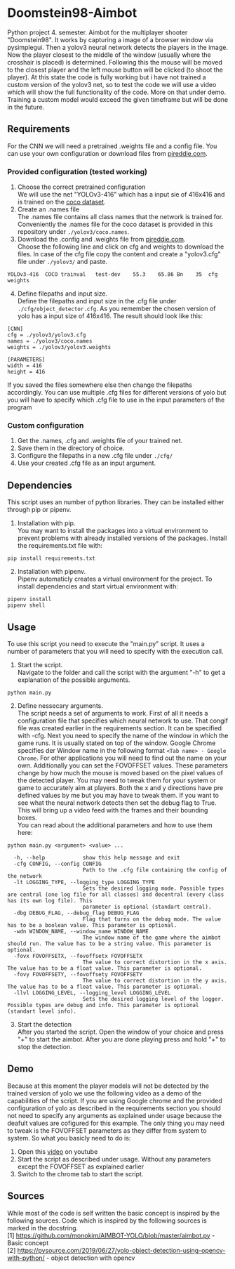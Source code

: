 # Doomstein98-Aimbot
Python project 4. semester. Aimbot for the multiplayer shooter "Doomstein98". It works by capturing a image of a browser window via pysimplegui. Then a yolov3 neural network detects the players in the image. Now the player closest to the middle of the window (usually where the crosshair is placed) is determined. Following this the mouse will be moved to the closest player and the left mouse button will be clicked (to shoot the player). 
At this state the code is fully working but i have not trained a custom version of the yolov3 net, so to test the code we will use a video which will show the full functionality of the code. More on that under demo. Training a custom model would exceed the given timeframe but will be done in the future.

## Requirements
For the CNN we will need a pretrained .weights file and a config file. You can use your own configuration or download files from <a href=https://pjreddie.com/darknet/yolo/>pjreddie.com</a>.
<br>
### Provided configuration (tested working)
1. Choose the correct pretrained configuration <br>
We will use the net "YOLOv3-416" which has a input sie of 416x416 and is trained on the <a href=https://cocodataset.org/#home>coco dataset</a>.
2. Create an .names file <br>
The .names file contains all class names that the network is trained for. Conveniently the .names file for the coco dataset is provided in this repository under ```./yolov3/coco.names```.
3. Download the .config and .weights file from <a href=https://pjreddie.com/darknet/yolo/>pjreddie.com</a>. <br>
Choose the following line and click on cfg and weights to download the files. In case of the cfg file copy the content and create a "yolov3.cfg" file under ```./yolov3/``` and paste.
```
YOLOv3-416	COCO trainval	test-dev	55.3	65.86 Bn	35	cfg	weights
```
4. Define filepaths and input size. <br>
Define the filepaths and input size in the .cfg file under ```./cfg/object_detector.cfg```. As you remember the chosen version of yolo has a input size of 416x416. The result should look like this:
```
[CNN]
cfg = ./yolov3/yolov3.cfg
names = ./yolov3/coco.names
weights = ./yolov3/yolov3.weights

[PARAMETERS]
width = 416
height = 416
```
If you saved the files somewhere else then change the filepaths accordingly. You can use multiple .cfg files for different versions of yolo but you will have to specify which .cfg file to use in the input parameters of the program

### Custom configuration
1. Get the .names, .cfg and .weights file of your trained net.
2. Save them in the directory of choice.
3. Configure the filepaths in a new .cfg file under ```./cfg/```
4. Use your created .cfg file as an input argument.

## Dependencies
This script uses an number of python libraries. They can be installed either through pip or pipenv.
1. Installation with pip. <br>
You may want to install the packages into a virtual environment to prevent problems with already installed versions of the packages. Install the requirements.txt file with:
```
pip install requirements.txt
```
2. Installation with pipenv. <br>
Pipenv automaticly creates a virtual environment for the project. To install dependencies and start virtual environment with:
```
pipenv install
pipenv shell
```

## Usage
To use this script you need to execute the "main.py" script. It uses a number of parameters that you will need to specify with the execution call.
1. Start the script. <br>
Navigate to the folder and call the script with the argument "-h" to get a explanation of the possible arguments.
```
python main.py
```
2. Define nessecary arguments. <br>
The script needs a set of arguments to work. First of all it needs a configuration file that specifies which neural network to use. That congif file was created earlier in the requirements section. It can be specified with -cfg. Next you need to specify the name of the window in which the game runs. It is usually stated on top of the window. Google Chrome specifies der Window name in the following format ```<Tab name> - Google Chrome```. For other applications you will need to find out the name on your own. Additionally you can set the FOVOFFSET values. These parameters change by how much the mouse is moved based on the pixel values of the detected player. You may need to tweak them for your system or game to accurately aim at players. Both the x and y directions have pre defined values by me but you may have to tweak them. If you want to see what the neural network detects then set the debug flag to True. This will bring up a video feed with the frames and their bounding boxes. <br>
You can read about the additional parameters and how to use them here:
```
python main.py <argument> <value> ...
```
```
  -h, --help            show this help message and exit
  -cfg CONFIG, --config CONFIG
                        Path to the .cfg file containing the config of the network
  -lt LOGGING_TYPE, --logging_type LOGGING_TYPE
                        Sets the desired logging mode. Possible types are central (one log file for all classes) and decentral (every class has its own log file). This
                        parameter is optional (standart central).
  -dbg DEBUG_FLAG, --debug_flag DEBUG_FLAG
                        Flag that turns on the debug mode. The value has to be a boolean value. This parameter is optional.
  -wdn WINDOW_NAME, --window_name WINDOW_NAME
                        The window name of the game where the aimbot should run. The value has to be a string value. This parameter is optional.
  -fovx FOVOFFSETX, --fovoffsetx FOVOFFSETX
                        The value to correct distortion in the x axis. The value has to be a float value. This parameter is optional.
  -fovy FOVOFFSETY, --fovoffsety FOVOFFSETY
                        The value to correct distortion in the y axis. The value has to be a float value. This parameter is optional.
  -llvl LOGGING_LEVEL, --logging_level LOGGING_LEVEL
                        Sets the desired logging level of the logger. Possible types are debug and info. This parameter is optional (standart level info).
```
3. Start the detection <br>
After you started the script. Open the window of your choice and press "+" to start the aimbot. After you are done playing press and hold "+" to stop the detection. 


## Demo
Because at this moment the player models will not be detected by the trained version of yolo we use the following video as a demo of the capabilities of the script. If you are using Google chrome and the provided configuration of yolo as described in the requirements section you should not need to specify any arguments as explained under usage because the deafult values are cofigured for this example. The only thing you may need to tweak is the FOVOFFSET parameters as they differ from system to system. So what you basicly need to do is:
1. Open this <a href=https://www.youtube.com/shorts/tB-0oWBuK7A>video</a> on youtube
2. Start the script as described under usage. Without any parameters except the FOVOFFSET as explained earlier
3. Switch to the chrome tab to start the script. 

## Sources
While most of the code is self written the basic concept is inspired by the following sources. Code which is inspired by the following sources is marked in the docstring.<br>
[1] https://github.com/monokim/AIMBOT-YOLO/blob/master/aimbot.py - Basic concept <br>
[2] https://pysource.com/2019/06/27/yolo-object-detection-using-opencv-with-python/ - object detection with opencv<br>



